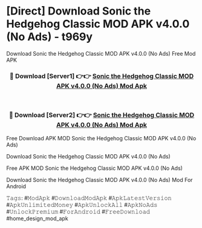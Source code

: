 # [Direct] Download Sonic the Hedgehog Classic MOD APK v4.0.0 (No Ads) - t969y
Download Sonic the Hedgehog Classic MOD APK v4.0.0 (No Ads) Free Mod APK

<div align="center">
<h3>🔴 Download [Server1] 👉👉 <a href="https://apk-comot.site?title=Sonic_the_Hedgehog_Classic_MOD_APK_v4.0.0_(No_Ads)">Sonic the Hedgehog Classic MOD APK v4.0.0 (No Ads) Mod Apk</a></h3><br>

<h3>🔴 Download [Server2] 👉👉 <a href="https://apk-comot.site?title=Sonic_the_Hedgehog_Classic_MOD_APK_v4.0.0_(No_Ads)">Sonic the Hedgehog Classic MOD APK v4.0.0 (No Ads) Mod Apk</a></h3>
</div>


Free Download APK MOD Sonic the Hedgehog Classic MOD APK v4.0.0 (No Ads)

Download Sonic the Hedgehog Classic MOD APK v4.0.0 (No Ads) 

Free APK MOD Sonic the Hedgehog Classic MOD APK v4.0.0 (No Ads) 

Download Sonic the Hedgehog Classic MOD APK v4.0.0 (No Ads) Mod For Android

𝚃𝚊𝚐𝚜: #𝙼𝚘𝚍𝙰𝚙𝚔 #𝙳𝚘𝚠𝚗𝚕𝚘𝚊𝚍𝙼𝚘𝚍𝙰𝚙𝚔 #𝙰𝚙𝚔𝙻𝚊𝚝𝚎𝚜𝚝𝚅𝚎𝚛𝚜𝚒𝚘𝚗 #𝙰𝚙𝚔𝚄𝚗𝚕𝚒𝚖𝚒𝚝𝚎𝚍𝙼𝚘𝚗𝚎𝚢 #𝙰𝚙𝚔𝚄𝚗𝚕𝚘𝚌𝚔𝙰𝚕𝚕 #𝙰𝚙𝚔𝙽𝚘𝙰𝚍𝚜 #𝚄𝚗𝚕𝚘𝚌𝚔𝙿𝚛𝚎𝚖𝚒𝚞𝚖 #𝙵𝚘𝚛𝙰𝚗𝚍𝚛𝚘𝚒𝚍 #𝙵𝚛𝚎𝚎𝙳𝚘𝚠𝚗𝚕𝚘𝚊𝚍 #home_design_mod_apk
